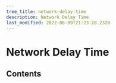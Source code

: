 ```yaml
---
tree_title: network-delay-time
description: Network Delay Time
last_modified: 2022-06-09T21:23:28.2328
---
```


# Network Delay Time

## Contents
